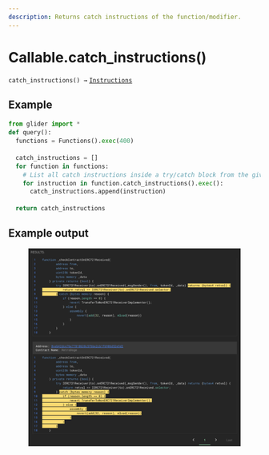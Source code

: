 ```yaml
---
description: Returns catch instructions of the function/modifier.
---
```


# Callable.catch\_instructions()

`catch_instructions() →` [`Instructions`](../instructions/)

## Example

```python
from glider import *
def query():
  functions = Functions().exec(400)

  catch_instructions = []
  for function in functions:
    # List all catch instructions inside a try/catch block from the given functions
    for instruction in function.catch_instructions().exec():
      catch_instructions.append(instruction)

  return catch_instructions
```

## Example output

<figure><img src="../../.gitbook/assets/image (1) (1) (1) (1) (1) (1) (1) (1) (1) (1) (1) (1) (1) (1) (1) (1) (1) (1) (1) (1).png" alt=""><figcaption></figcaption></figure>
